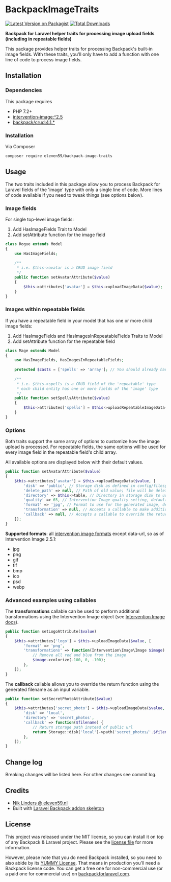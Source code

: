 # BackpackImageTraits

[![Latest Version on Packagist][ico-version]][link-packagist]
[![Total Downloads][ico-downloads]][link-downloads]

**Backpack for Laravel helper traits for processing image upload fields (including in repeatable fields)**

This package provides helper traits for processing Backpack's built-in image fields. With these traits, 
you'll only have to add a function with one line of code to process image fields.



## Installation


### Dependencies

This package requires
* PHP 7.2+
* [intervention-image:^2.5][link-intervention-image]
* [backpack/crud:4.1.*][link-backpack]


### Installation

Via Composer
``` bash
composer require eleven59/backpack-image-traits
```



## Usage

The two traits included in this package allow you to process Backpack for Laravel fields of the 'image' 
type with only a single line of code. More lines of code available if you need to tweak things (see 
options below).


### Image fields
For single top-level image fields:
1) Add HasImageFields Trait to Model
2) Add setAttribute function for the image field

```php
class Rogue extends Model
{
    use HasImageFields;
    
    /**
     * i.e. $this->avatar is a CRUD image field 
     */
    public function setAvatarAttribute($value)
    {
        $this->attributes['avatar'] = $this->uploadImageData($value);
    }
}
```


### Images within repeatable fields
If you have a repeatable field in your model that has one or more child image fields:
1) Add HasImageFields and HasImagesInRepeatableFields Traits to Model
2) Add setAttribute function for the repeatable field

```php
class Mage extends Model
{
    use HasImageFields, HasImagesInRepeatableFields;
    
    protected $casts = ['spells' => 'array']; // You should already have this
    
    /** 
     * i.e. $this->spells is a CRUD field of the 'repeatable' type 
     * each child entity has one or more fields of the 'image' type
     */
    public function setSpellsAttribute($value)
    {
        $this->attributes['spells'] = $this->uploadRepeatableImageData($value);
    }
}
```


### Options

Both traits support the same array of options to customize how the image upload is processed. For
repeatable fields, the same options will be used for every image field in the repeatable field's
child array. 

All available options are displayed below with their default values. 

```php
public function setAvatarAttribute($value)
{
    $this->attributes['avatar'] = $this->uploadImageData($value, [
        'disk' => 'public', // Storage disk as defined in config/filesystems.php
        'delete_path' => null, // Path of old value; file will be deleted if specified (don't use for repeatable)
        'directory' => $this->table, // Directory in storage disk to use; defaults to model's table name
        'quality' => 65, // Intervention Image quality setting, default is 65
        'format' => 'jpg', // Format to use for the generated image, default is jpg
        'transformation' => null, // Accepts a callable to make additional transformations (see advanced examples)
        'callback' => null, // Accepts a callable to override the return function (see advanced examples)
    ]);
}
```
**Supported formats**: all [intervention image formats][link-encode] except data-url, so as of Intervention
Image 2.5.1:
* jpg
* png
* gif
* tif
* bmp
* ico
* psd
* webp


### Advanced examples using callables

The **transformations** callable can be used to perform additional transformations using the Intervention 
Image object (see [Intervention Image docs][link-intervention-docs]).

```php
public function setLogoAttribute($value)
{
    $this->attributes['logo'] = $this->uploadImageData($value, [
        'format' => 'png',
        'transformations' => function(Intervention\Image\Image $image) {
            // Remove all red and blue from the image
            $image->colorize(-100, 0, -100);
        },
    ]);
}
```

The **callback** callable allows you to override the return function using the generated filename as an input
variable.

```php
public function setSecretPhotoAttribute($value)
{
    $this->attributes['secret_photo'] = $this->uploadImageData($value, [
        'disk' => 'local',
        'directory' => 'secret_photos',
        'callback' => function($filename) {
            // Return storage path instead of public url
            return Storage::disk('local')->path('secret_photos/'.$filename);
        },
    ]);
}
```

## Change log

Breaking changes will be listed here. For other changes see commit log.



## Credits

- [Nik Linders @ eleven59.nl][link-author]
- Built with [Laravel Backpack addon skeleton][link-skeleton]



## License

This project was released under the MIT license, so you can install it on top of any Backpack & Laravel project. Please see the [license file](license.md) for more information. 

However, please note that you do need Backpack installed, so you need to also abide by its [YUMMY License](https://github.com/Laravel-Backpack/CRUD/blob/master/LICENSE.md). That means in production you'll need a Backpack license code. You can get a free one for non-commercial use (or a paid one for commercial use) on [backpackforlaravel.com](https://backpackforlaravel.com).

[ico-version]: https://img.shields.io/packagist/v/eleven59/backpack-image-traits.svg?style=flat-square
[ico-downloads]: https://img.shields.io/packagist/dt/eleven59/backpack-image-traits.svg?style=flat-square

[link-packagist]: https://packagist.org/packages/eleven59/backpack-image-traits
[link-downloads]: https://packagist.org/packages/eleven59/backpack-image-traits
[link-author]: https://github.com/eleven59
[link-skeleton]: https://github.com/Laravel-Backpack/addon-skeleton
[link-encode]: http://image.intervention.io/api/encode
[link-backpack]: https://github.com/Laravel-Backpack/CRUD
[link-intervention-image]: https://github.com/Intervention/image
[link-intervention-docs]: http://image.intervention.io/
